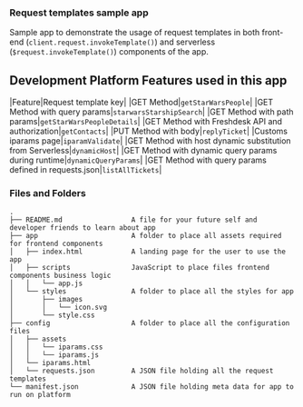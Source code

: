 ### Request templates sample app
Sample app to demonstrate the usage of request templates in both front-end (`client.request.invokeTemplate()`) and serverless (`$request.invokeTemplate()`) components of the app.

## Development Platform Features used in this app
|Feature|Request template key|
|GET Method|`getStarWarsPeople`|
|GET Method with query params|`starwarsStarshipSearch`|
|GET Method with path params|`getStarWarsPeopleDetails`|
|GET Method with Freshdesk API and authorization|`getContacts`|
|PUT Method with body|`replyTicket`|
|Customs iparams page|`iparamValidate`|
|GET Method with host dynamic substitution from Serverless|`dynamicHost`|
|GET Method with dynamic query params during runtime|`dynamicQueryParams`|
|GET Method with query params defined in requests.json|`listAllTickets`|

### Files and Folders
    .
    ├── README.md                 A file for your future self and developer friends to learn about app
    ├── app                       A folder to place all assets required for frontend components
    │   ├── index.html            A landing page for the user to use the app
    │   ├── scripts               JavaScript to place files frontend components business logic
    │   │   └── app.js
    │   └── styles                A folder to place all the styles for app
    │       ├── images
    │       │   └── icon.svg
    │       └── style.css
    ├── config                    A folder to place all the configuration files
    │   ├── assets               
    │   │   └── iparams.css
    │   │   └── iparams.js
    │   └── iparams.html
    │   └── requests.json         A JSON file holding all the request templates
    └── manifest.json             A JSON file holding meta data for app to run on platform
